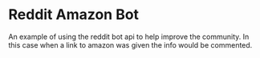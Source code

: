 # Reddit Amazon Bot
An example of using the reddit bot api to help improve the community. In this case when a link to amazon was given the info would be commented.
